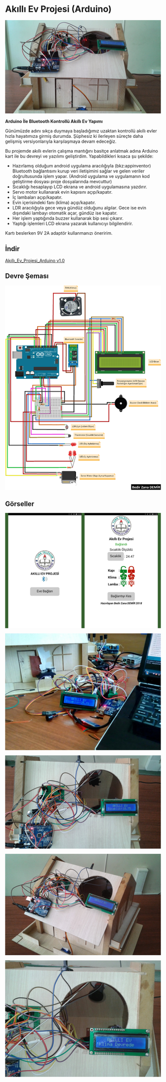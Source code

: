 # Akıllı Ev Projesi (Arduino)
<img src="https://raw.githubusercontent.com/BedirZanaDemir/AKILLI_EV_ARDUINO/master/resimler/4.jpg"></img>

**Arduino İle Bluetooth Kontrollü Akıllı Ev Yapımı**

Günümüzde adını sıkça duymaya başladığımız uzaktan kontrollü akıllı evler hızla hayatımıza girmiş durumda. Şüphesiz ki ilerleyen süreçte daha gelişmiş versiyonlarıyla karşılaşmaya devam edeceğiz.

Bu projemde akıllı evlerin çalışma mantığını basitçe anlatmak adına Arduino kart ile bu devreyi ve yazılımı geliştirdim. Yapabildikleri kısaca şu şekilde:

- Hazırlamış olduğum android uygulama aracılığıyla (bkz:appinventor) Bluetooth bağlantısını kurup veri iletişimini sağlar ve gelen veriler doğrultusunda işlem yapar. (Android uygulama ve uygulamanın kod geliştirme dosyası proje dosyalarında mevcuttur)
- Sıcaklığı hesaplayıp LCD ekrana ve android uygulamasına yazdırır.
- Servo motor kullanarak evin kapısını açıp/kapatır.
- İç lambaları açıp/kapatır.
- Evin içerisindeki fanı (klima) açıp/kapatır.
- LDR aracılığıyla gece veya gündüz olduğunu algılar. Gece ise evin dışındaki lambayı otomatik açar, gündüz ise kapatır.
- Her işlem yaptığında buzzer kullanarak bip sesi çıkarır.
- Yaptığı işlemleri LCD ekrana yazarak kullanıcıyı bilgilendirir.

Kartı beslerken 9V 2A adaptör kullanmanızı öneririm.
## İndir
<a href="https://github.com/BedirZanaDemir/AKILLI_EV_ARDUINO/archive/master.zip">Akıllı_Ev_Projesi_Arduino v1.0</a>
## Devre Şeması
<img src="https://raw.githubusercontent.com/BedirZanaDemir/AKILLI_EV_ARDUINO/master/devre/akilli_ev_devre_bb.png"></img>
## Görseller
<img src="https://raw.githubusercontent.com/BedirZanaDemir/AKILLI_EV_ARDUINO/master/resimler/5.JPG"></img>

<img src="https://raw.githubusercontent.com/BedirZanaDemir/AKILLI_EV_ARDUINO/master/resimler/1.jpg"></img>

<img src="https://raw.githubusercontent.com/BedirZanaDemir/AKILLI_EV_ARDUINO/master/resimler/2.jpg"></img>

<img src="https://raw.githubusercontent.com/BedirZanaDemir/AKILLI_EV_ARDUINO/master/resimler/3.jpg"></img>

<img src="https://raw.githubusercontent.com/BedirZanaDemir/AKILLI_EV_ARDUINO/master/resimler/_20180418_194428.JPG"></img>
